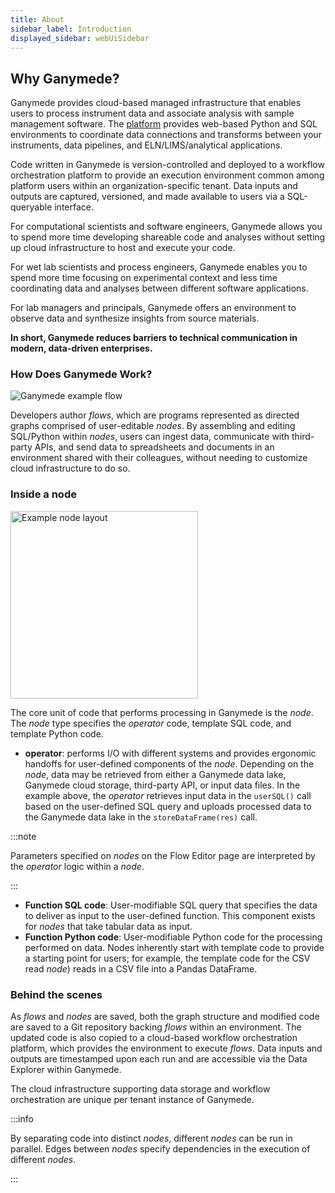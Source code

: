 ```yaml
---
title: About
sidebar_label: Introduction
displayed_sidebar: webUiSidebar
---
```


## Why Ganymede?

Ganymede provides cloud-based managed infrastructure that enables users to process instrument data and associate analysis with sample management software.  The [platform](https://www.ganymede.bio/#product) provides web-based Python and SQL environments to coordinate data connections and transforms between your instruments, data pipelines, and ELN/LIMS/analytical applications.  

Code written in Ganymede is version-controlled and deployed to a workflow orchestration platform to provide an execution environment common among platform users within an organization-specific tenant.  Data inputs and outputs are captured, versioned, and made available to users via a SQL-queryable interface.

For computational scientists and software engineers, Ganymede allows you to spend more time developing shareable code and analyses without setting up cloud infrastructure to host and execute your code.  

For wet lab scientists and process engineers, Ganymede enables you to spend more time focusing on experimental context and less time coordinating data and analyses between different software applications.

For lab managers and principals, Ganymede offers an environment to observe data and synthesize insights from source materials.

**In short, Ganymede reduces barriers to technical communication in modern, data-driven enterprises.**

### How Does Ganymede Work?

![Ganymede example flow](https://ganymede-bio.mo.cloudinary.net/apiServer/FlowImage_Annotated_20221216.png)

Developers author _flows_, which are programs represented as directed graphs comprised of user-editable _nodes_.  By assembling and editing SQL/Python within _nodes_, users can ingest data, communicate with third-party APIs, and send data to spreadsheets and documents in an environment shared with their colleagues, without needing to customize cloud infrastructure to do so.  

### Inside a node

<img width="300" alt="Example node layout" src="https://ganymede-bio.mo.cloudinary.net/apiServer/Operator_Conceptual_Layout_20221216.png" />

The core unit of code that performs processing in Ganymede is the _node_.  The _node_ type specifies the _operator_ code, template SQL code, and template Python code.

- **operator**: performs I/O with different systems and provides ergonomic handoffs for user-defined components of the _node_.  Depending on the _node_, data may be retrieved from either a Ganymede data lake, Ganymede cloud storage, third-party API, or input data files.  In the example above, the _operator_ retrieves input data in the `userSQL()` call based on the user-defined SQL query and uploads processed data to the Ganymede data lake in the `storeDataFrame(res)` call.  

:::note

Parameters specified on _nodes_ on the Flow Editor page are interpreted by the _operator_ logic within a _node_.

:::

- **Function SQL code**: User-modifiable SQL query that specifies the data to deliver as input to the user-defined function.  This component exists for _nodes_ that take tabular data as input.
- **Function Python code**: User-modifiable Python code for the processing performed on data.  Nodes inherently start with template code to provide a starting point for users; for example, the template code for the CSV read _node_) reads in a CSV file into a Pandas DataFrame.

### Behind the scenes

As _flows_ and _nodes_ are saved, both the graph structure and modified code are saved to a Git repository backing _flows_ within an environment.  The updated code is also copied to a cloud-based workflow orchestration platform, which provides the environment to execute _flows_.  Data inputs and outputs are timestamped upon each run and are accessible via the Data Explorer within Ganymede.

The cloud infrastructure supporting data storage and workflow orchestration are unique per tenant instance of Ganymede.

:::info

By separating code into distinct _nodes_, different _nodes_ can be run in parallel.  Edges between _nodes_ specify dependencies in the execution of different _nodes_.

:::

